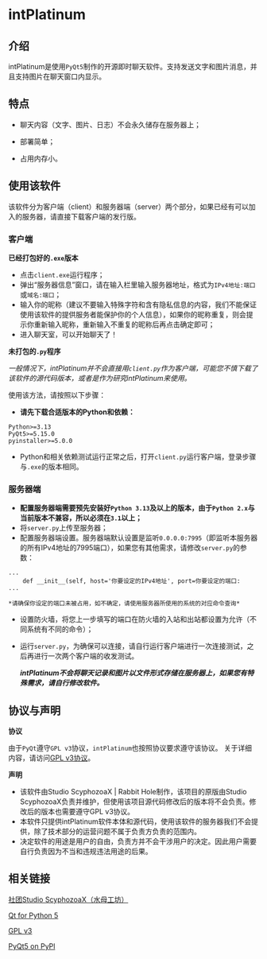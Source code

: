 # intPlatinum

## 介绍
intPlatinum是使用`PyQt5`制作的开源即时聊天软件。支持发送文字和图片消息，并且支持图片在聊天窗口内显示。

## 特点
- 聊天内容（文字、图片、日志）不会永久储存在服务器上；

- 部署简单；

- 占用内存小。

## 使用该软件
该软件分为客户端（client）和服务器端（server）两个部分，如果已经有可以加入的服务器，请直接下载客户端的发行版。

### 客户端
**已经打包好的`.exe`版本**

- 点击`client.exe`运行程序；
- 弹出“服务器信息”窗口，请在输入栏里输入服务器地址，格式为`IPv4地址:端口`或`域名:端口`；
- 输入你的昵称（建议不要输入特殊字符和含有隐私信息的内容，我们不能保证使用该软件的提供服务者能保护你的个人信息），如果你的昵称重复，则会提示你重新输入昵称，重新输入不重复的昵称后再点击确定即可；
- 进入聊天室，可以开始聊天了！

**未打包的`.py`程序**

*一般情况下，intPlatinum并不会直接用`client.py`作为客户端，可能您不慎下载了该软件的源代码版本，或者是作为研究intPlatinum来使用。*

使用该方法，请按照以下步骤：

- **请先下载合适版本的Python和依赖：**
```
Python>=3.13
PyQt5>=5.15.0
pyinstaller>=5.0.0
```
- Python和相关依赖测试运行正常之后，打开`client.py`运行客户端，登录步骤与`.exe`的版本相同。

### 服务器端
- **配置服务器端需要预先安装好`Python 3.13`及以上的版本，由于`Python 2.x`与当前版本不兼容，所以必须在`3.1`以上；**
- 将`server.py`上传至服务器；
- 配置服务器端设置。服务器端默认设置是监听`0.0.0.0:7995`（即监听本服务器的所有IPv4地址的7995端口），如果您有其他需求，请修改`server.py`的参数：
```
...
    def __init__(self, host='你要设定的IPv4地址', port=你要设定的端口:
...
```
    *请确保你设定的端口未被占用，如不确定，请使用服务器所使用的系统的对应命令查询*
- 设置防火墙，将您上一步填写的端口在防火墙的入站和出站都设置为允许（不同系统有不同的命令）；
- 运行`server.py`，为确保可以连接，请自行运行客户端进行一次连接测试，之后再进行一次两个客户端的收发测试。

    ***intPlatinum不会将聊天记录和图片以文件形式存储在服务器上，如果您有特殊需求，请自行修改软件。***
    
## 协议与声明
**协议**

由于`PyQt`遵守`GPL v3`协议，`intPlatinum`也按照协议要求遵守该协议。
关于详细内容，请访问[GPL v3协议](https://gnu.ac.cn/licenses/gpl-3.0.html#license-text)。

**声明**

- 该软件由Studio ScyphozoaX | Rabbit Hole制作，该项目的原版由Studio ScyphozoaX负责并维护，但使用该项目源代码修改后的版本将不会负责。修改后的版本也需要遵守GPL v3协议。
- 本软件只提供intPlatinum软件本体和源代码，使用该软件的服务器我们不会提供，除了技术部分的运营问题不属于负责方负责的范围内。
- 决定软件的用途是用户的自由，负责方并不会干涉用户的决定。因此用户需要自行负责因为不当和违规违法用途的后果。

## 相关链接
[社团Studio ScyphozoaX（水母工坊）](https://scy.la)

[Qt for Python 5](https://doc.qt.io/archives/qtforpython-5/index.html)

[GPL v3](https://gnu.ac.cn/licenses/gpl-3.0.html#license-text)

[PyQt5 on PyPl](https://pypi.org/project/PyQt5/)
